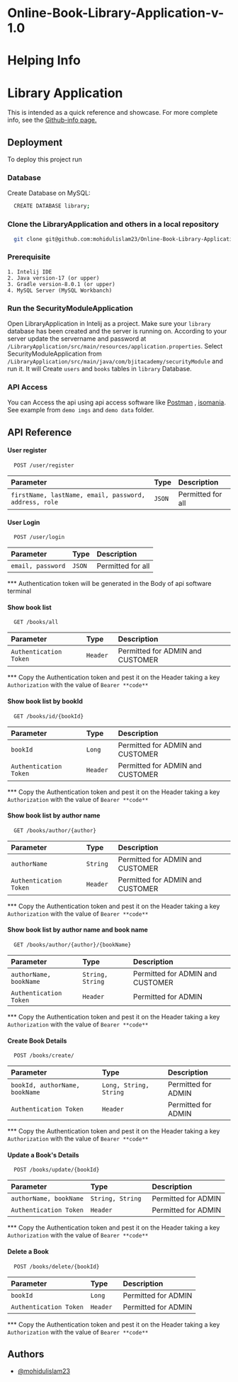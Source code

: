 # Online-Book-Library-Application-v-1.0
# Helping Info

# Library Application

This is intended as a quick reference and showcase. For more complete info, see the [Github-info page.](https://github.com/mohidulislam23/Online-Book-Library-Application-v-1.0) 


## Deployment

To deploy this project run

### Database
  Create Database on MySQL:
```bash
  CREATE DATABASE library;
```
### Clone the LibraryApplication and others in a local repository
 
```bash
  git clone git@github.com:mohidulislam23/Online-Book-Library-Application-v-1.0.git;
```
### Prerequisite
    1. Intelij IDE
    2. Java version-17 (or upper)
    3. Gradle version-8.0.1 (or upper)
    4. MySQL Server (MySQL Workbanch)
### Run the SecurityModuleApplication
 Open LibraryApplication in Intelij as a project. Make sure your ``library`` database has been created and the server is running on. According to your server update the servername and password at ``/LibraryApplication/src/main/resources/application.properties``. Select SecurityModuleApplication from ``/LibraryApplication/src/main/java/com/bjitacademy/securityModule`` and run it. It will Create ``users`` and ``books`` tables in ``library`` Database. 

### API Access
 You can Access the api using api access software like [Postman](https://www.postman.com/downloads/) , [isomania](https://insomnia.rest/download). See example from ``demo imgs`` and ``demo data`` folder.
 

## API Reference

#### User register

```http
  POST /user/register
```

| Parameter | Type     | Description                |
| :-------- | :------- | :------------------------- |
| `firstName, lastName, email, password, address, role` | `JSON` | Permitted for all |

#### User Login

```http
  POST /user/login
```

| Parameter | Type     | Description                |
| :-------- | :------- | :------------------------- |
| `email, password` | `JSON` | Permitted for all |

*** Authentication token will be generated in the Body of api software terminal


#### Show book list

```http
  GET /books/all
```

| Parameter | Type     | Description                |
| :-------- | :------- | :------------------------- |
| `Authentication Token` | `Header ` | Permitted for ADMIN and CUSTOMER |

*** Copy the Authentication token and pest it on the Header taking a key ``Authorization`` with the value of ``Bearer **code**``

#### Show book list by bookId

```http
  GET /books/id/{bookId}
```

| Parameter | Type     | Description                |
| :-------- | :------- | :------------------------- |
| `bookId` | `Long ` | Permitted for ADMIN and CUSTOMER |
| `Authentication Token` | `Header ` | Permitted for ADMIN and CUSTOMER |

*** Copy the Authentication token and pest it on the Header taking a key ``Authorization`` with the value of ``Bearer **code**``


#### Show book list by author name

```http
  GET /books/author/{author}
```

| Parameter | Type     | Description                |
| :-------- | :------- | :------------------------- |
| `authorName` | `String ` | Permitted for ADMIN and CUSTOMER |
| `Authentication Token` | `Header ` | Permitted for ADMIN and CUSTOMER |

*** Copy the Authentication token and pest it on the Header taking a key ``Authorization`` with the value of ``Bearer **code**``



#### Show book list by author name and book name

```http
  GET /books/author/{author}/{bookName}
```

| Parameter | Type     | Description                |
| :-------- | :------- | :------------------------- |
| `authorName, bookName` | `String, String ` | Permitted for ADMIN and CUSTOMER |
| `Authentication Token` | `Header ` | Permitted for ADMIN |

*** Copy the Authentication token and pest it on the Header taking a key ``Authorization`` with the value of ``Bearer **code**``


#### Create Book Details

```http
  POST /books/create/
```

| Parameter | Type     | Description                |
| :-------- | :------- | :------------------------- |
| `bookId, authorName, bookName` | `Long, String, String ` | Permitted for ADMIN  |
| `Authentication Token` | `Header ` | Permitted for ADMIN |

*** Copy the Authentication token and pest it on the Header taking a key ``Authorization`` with the value of ``Bearer **code**``


#### Update a Book's Details

```http
  POST /books/update/{bookId}
```

| Parameter | Type     | Description                |
| :-------- | :------- | :------------------------- |
| `authorName, bookName` | `String, String ` | Permitted for ADMIN  |
| `Authentication Token` | `Header ` | Permitted for ADMIN  |

*** Copy the Authentication token and pest it on the Header taking a key ``Authorization`` with the value of ``Bearer **code**``


#### Delete a Book

```http
  POST /books/delete/{bookId}
```

| Parameter | Type     | Description                |
| :-------- | :------- | :------------------------- |
| `bookId` | `Long ` | Permitted for ADMIN  |
| `Authentication Token` | `Header ` | Permitted for ADMIN |

*** Copy the Authentication token and pest it on the Header taking a key ``Authorization`` with the value of ``Bearer **code**``



## Authors

- [@mohidulislam23](https://github.com/mohidulislam23)

